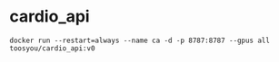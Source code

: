 # cardio_api

`docker run --restart=always --name ca -d -p 8787:8787 --gpus all toosyou/cardio_api:v0`